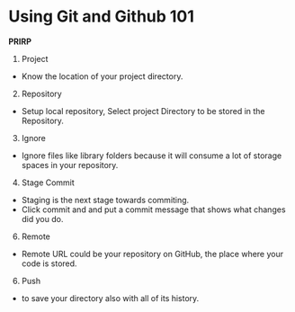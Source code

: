 # Using Git and Github 101

**PRIRP**
1. Project 
- Know the location of your project directory.
2. Repository 
- Setup local repository, Select project Directory to be stored in the Repository.
3. Ignore 
- Ignore files like library folders because it will consume a lot of storage spaces in your repository.

4. Stage Commit 
- Staging is the next stage towards commiting.
- Click commit and and put a commit message that shows what changes did you do.

6. Remote 
- Remote URL could be your repository on GitHub, the place where your code is stored.
6. Push 
- to save your directory also with all of its history.



